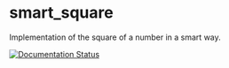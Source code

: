 # smart_square
Implementation of the square of a number in a smart way.

[![Documentation Status](https://readthedocs.org/projects/smart-square/badge/?version=latest)](https://smart-square.readthedocs.io/en/latest/?badge=latest)

